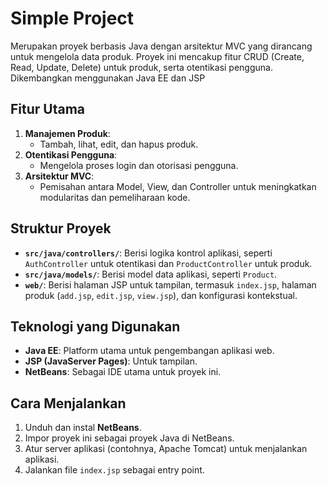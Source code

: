 # Simple Project
Merupakan proyek berbasis Java dengan arsitektur MVC yang dirancang untuk mengelola data produk. Proyek ini mencakup fitur CRUD (Create, Read, Update, Delete) untuk produk, serta otentikasi pengguna. Dikembangkan menggunakan Java EE dan JSP

## Fitur Utama
1. **Manajemen Produk**:
   - Tambah, lihat, edit, dan hapus produk.
2. **Otentikasi Pengguna**:
   - Mengelola proses login dan otorisasi pengguna.
3. **Arsitektur MVC**:
   - Pemisahan antara Model, View, dan Controller untuk meningkatkan modularitas dan pemeliharaan kode.

## Struktur Proyek
- **`src/java/controllers/`**: Berisi logika kontrol aplikasi, seperti `AuthController` untuk otentikasi dan `ProductController` untuk produk.
- **`src/java/models/`**: Berisi model data aplikasi, seperti `Product`.
- **`web/`**: Berisi halaman JSP untuk tampilan, termasuk `index.jsp`, halaman produk (`add.jsp`, `edit.jsp`, `view.jsp`), dan konfigurasi kontekstual.

## Teknologi yang Digunakan
- **Java EE**: Platform utama untuk pengembangan aplikasi web.
- **JSP (JavaServer Pages)**: Untuk tampilan.
- **NetBeans**: Sebagai IDE utama untuk proyek ini.

## Cara Menjalankan
1. Unduh dan instal **NetBeans**.
2. Impor proyek ini sebagai proyek Java di NetBeans.
3. Atur server aplikasi (contohnya, Apache Tomcat) untuk menjalankan aplikasi.
4. Jalankan file `index.jsp` sebagai entry point.
